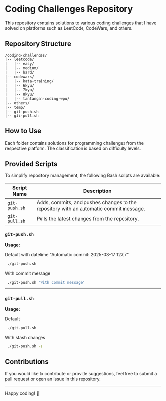 # Coding Challenges Repository

This repository contains solutions to various coding challenges that I have solved on platforms such as LeetCode, CodeWars, and others.

## Repository Structure
```
/coding-challenges/
|-- leetcode/
|   |-- easy/
|   |-- medium/
|   |-- hard/
|-- codewars/
|   |-- kata-training/
|	|-- 6kyu/
|	|-- 7kyu/
|	|-- 8kyu/
|   |-- tantangan-coding-wpu/
|-- others/
|-- temp/
|-- git-push.sh
|-- git-pull.sh
```

## How to Use
Each folder contains solutions for programming challenges from the respective platform. The classification is based on difficulty levels.

## Provided Scripts
To simplify repository management, the following Bash scripts are available:

| Script Name   | Description                                                                           |
|---------------|---------------------------------------------------------------------------------------|
| `git-push.sh` | Adds, commits, and pushes changes to the repository with an automatic commit message. |
| `git-pull.sh` | Pulls the latest changes from the repository.  

### `git-push.sh`

**Usage:**

Default with datetime "Automatic commit: 2025-03-17 12:07"
```sh
 ./git-push.sh
```
With commit message
```sh
 ./git-push.sh "With commit message"
```

---

### `git-pull.sh`

**Usage:**

Default 
```sh
 ./git-pull.sh
```
With stash changes
```sh
 ./git-push.sh -s
```

## Contributions
If you would like to contribute or provide suggestions, feel free to submit a pull request or open an issue in this repository.

---
Happy coding! 🚀

